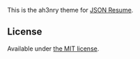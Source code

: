 This is the ah3nry theme for [JSON Resume](http://jsonresume.org/).

## License

Available under [the MIT license](http://mths.be/mit).
